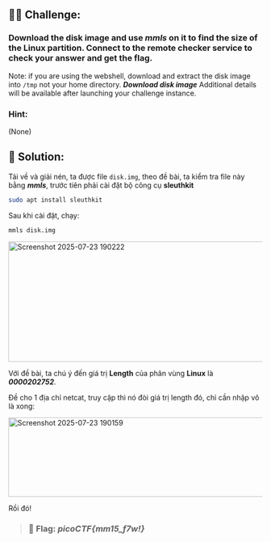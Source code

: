 ## 🕵️‍♂️ Challenge:
### Download the disk image and use *mmls* on it to find the size of the Linux partition. Connect to the remote checker service to check your answer and get the flag.
Note: if you are using the webshell, download and extract the disk image into `/tmp` not your home directory.
***Download disk image***
Additional details will be available after launching your challenge instance.
### Hint:
(None)
## 📝 Solution:
Tải về và giải nén, ta được file `disk.img`, theo đề bài, ta kiểm tra file này bằng ***mmls***, trước tiên phải cài đặt bộ công cụ **sleuthkit**   
```bash
sudo apt install sleuthkit
```
Sau khi cài đặt, chạy:  
```bash
mmls disk.img
```
<img width="886" height="238" alt="Screenshot 2025-07-23 190222" src="https://github.com/user-attachments/assets/1f1eef3d-6075-4f38-a161-bafe83d314a9" />

Với đề bài, ta chú ý đến giá trị **Length** của phân vùng **Linux** là ***0000202752***.  

Đề cho 1 địa chỉ netcat, truy cập thì nó đòi giá trị length đó, chỉ cần nhập vô là xong:  

<img width="794" height="157" alt="Screenshot 2025-07-23 190159" src="https://github.com/user-attachments/assets/3d878e27-267d-4e0b-acf6-87fef820418e" />

Rồi đó!
>### 🎯 Flag: ***picoCTF{mm15_f7w!}***
